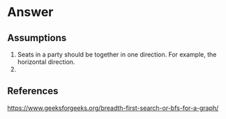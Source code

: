 # Answer


## Assumptions
1. Seats in a party should be together in one direction. For example, the horizontal direction.
2. 


## References
https://www.geeksforgeeks.org/breadth-first-search-or-bfs-for-a-graph/